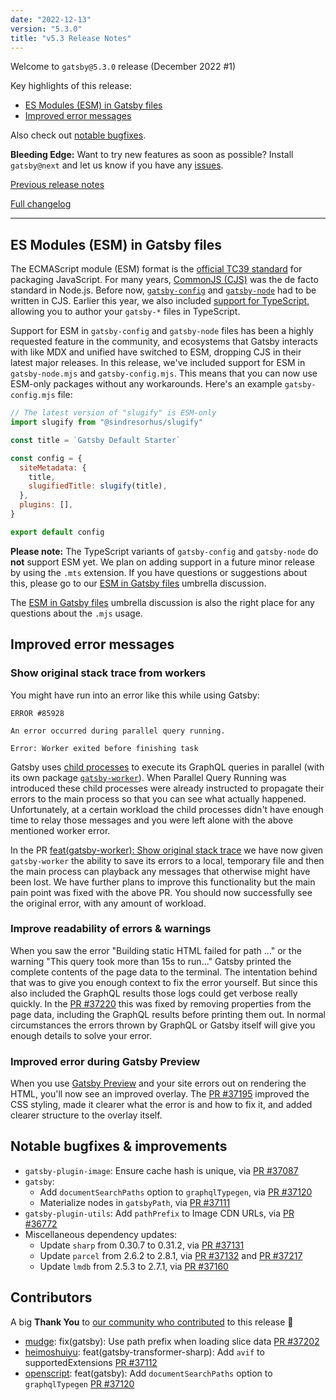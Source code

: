 ```yaml
---
date: "2022-12-13"
version: "5.3.0"
title: "v5.3 Release Notes"
---
```


Welcome to `gatsby@5.3.0` release (December 2022 #1)

Key highlights of this release:

- [ES Modules (ESM) in Gatsby files](#es-modules-esm-in-gatsby-files)
- [Improved error messages](#improved-error-messages)

Also check out [notable bugfixes](#notable-bugfixes--improvements).

**Bleeding Edge:** Want to try new features as soon as possible? Install `gatsby@next` and let us know if you have any [issues](https://github.com/gatsbyjs/gatsby/issues).

[Previous release notes](/docs/reference/release-notes/v5.2)

[Full changelog][full-changelog]

---

## ES Modules (ESM) in Gatsby files

The ECMAScript module (ESM) format is the [official TC39 standard](https://tc39.es/ecma262/#sec-modules) for packaging JavaScript. For many years, [CommonJS (CJS)](https://nodejs.org/api/modules.html#modules-commonjs-modules) was the de facto standard in Node.js. Before now, [`gatsby-config`](/docs/reference/config-files/gatsby-config/) and [`gatsby-node`](/docs/reference/config-files/gatsby-node/) had to be written in CJS. Earlier this year, we also included [support for TypeScript](/docs/how-to/custom-configuration/typescript/), allowing you to author your `gatsby-*` files in TypeScript.

Support for ESM in `gatsby-config` and `gatsby-node` files has been a highly requested feature in the community, and ecosystems that Gatsby interacts with like MDX and unified have switched to ESM, dropping CJS in their latest major releases. In this release, we've included support for ESM in `gatsby-node.mjs` and `gatsby-config.mjs`. This means that you can now use ESM-only packages without any workarounds. Here's an example `gatsby-config.mjs` file:

```js:title=gatsby-config.mjs
// The latest version of "slugify" is ESM-only
import slugify from "@sindresorhus/slugify"

const title = `Gatsby Default Starter`

const config = {
  siteMetadata: {
    title,
    slugifiedTitle: slugify(title),
  },
  plugins: [],
}

export default config
```

**Please note:** The TypeScript variants of `gatsby-config` and `gatsby-node` do **not** support ESM yet. We plan on adding support in a future minor release by using the `.mts` extension. If you have questions or suggestions about this, please go to our [ESM in Gatsby files](https://github.com/gatsbyjs/gatsby/discussions/37069) umbrella discussion.

The [ESM in Gatsby files](https://github.com/gatsbyjs/gatsby/discussions/37069) umbrella discussion is also the right place for any questions about the `.mjs` usage.

## Improved error messages

### Show original stack trace from workers

You might have run into an error like this while using Gatsby:

```shell
ERROR #85928

An error occurred during parallel query running.

Error: Worker exited before finishing task
```

Gatsby uses [child processes](https://nodejs.org/docs/latest-v18.x/api/child_process.html) to execute its GraphQL queries in parallel (with its own package [`gatsby-worker`](https://github.com/gatsbyjs/gatsby/tree/master/packages/gatsby-worker)). When Parallel Query Running was introduced these child processes were already instructed to propagate their errors to the main process so that you can see what actually happened. Unfortunately, at a certain workload the child processes didn't have enough time to relay those messages and you were left alone with the above mentioned worker error.

In the PR [feat(gatsby-worker): Show original stack trace](https://github.com/gatsbyjs/gatsby/pull/37206) we have now given `gatsby-worker` the ability to save its errors to a local, temporary file and then the main process can playback any messages that otherwise might have been lost. We have further plans to improve this functionality but the main pain point was fixed with the above PR. You should now successfully see the original error, with any amount of workload.

### Improve readability of errors & warnings

When you saw the error "Building static HTML failed for path ..." or the warning "This query took more than 15s to run..." Gatsby printed the complete contents of the page data to the terminal. The intentation behind that was to give you enough context to fix the error yourself. But since this also included the GraphQL results those logs could get verbose really quickly. In the [PR #37220](https://github.com/gatsbyjs/gatsby/pull/37220) this was fixed by removing properties from the page data, including the GraphQL results before printing them out. In normal circumstances the errors thrown by GraphQL or Gatsby itself will give you enough details to solve your error.

### Improved error during Gatsby Preview

When you use [Gatsby Preview](/products/cloud/previews/) and your site errors out on rendering the HTML, you'll now see an improved overlay. The [PR #37195](https://github.com/gatsbyjs/gatsby/pull/37195) improved the CSS styling, made it clearer what the error is and how to fix it, and added clearer structure to the overlay itself.

## Notable bugfixes & improvements

- `gatsby-plugin-image`: Ensure cache hash is unique, via [PR #37087](https://github.com/gatsbyjs/gatsby/pull/37087)
- `gatsby`:
  - Add `documentSearchPaths` option to `graphqlTypegen`, via [PR #37120](https://github.com/gatsbyjs/gatsby/pull/37120)
  - Materialize nodes in `gatsbyPath`, via [PR #37111](https://github.com/gatsbyjs/gatsby/pull/37111)
- `gatsby-plugin-utils`: Add `pathPrefix` to Image CDN URLs, via [PR #36772](https://github.com/gatsbyjs/gatsby/pull/36772)
- Miscellaneous dependency updates:
  - Update `sharp` from 0.30.7 to 0.31.2, via [PR #37131](https://github.com/gatsbyjs/gatsby/pull/37131)
  - Update `parcel` from 2.6.2 to 2.8.1, via [PR #37132](https://github.com/gatsbyjs/gatsby/pull/37132) and [PR #37217](https://github.com/gatsbyjs/gatsby/pull/37217)
  - Update `lmdb` from 2.5.3 to 2.7.1, via [PR #37160](https://github.com/gatsbyjs/gatsby/pull/37160)

## Contributors

A big **Thank You** to [our community who contributed][full-changelog] to this release 💜

- [mudge](https://github.com/mudge): fix(gatsby): Use path prefix when loading slice data [PR #37202](https://github.com/gatsbyjs/gatsby/pull/37202)
- [heimoshuiyu](https://github.com/heimoshuiyu): feat(gatsby-transformer-sharp): Add `avif` to supportedExtensions [PR #37112](https://github.com/gatsbyjs/gatsby/pull/37112)
- [openscript](https://github.com/openscript): feat(gatsby): Add `documentSearchPaths` option to `graphqlTypegen` [PR #37120](https://github.com/gatsbyjs/gatsby/pull/37120)

[full-changelog]: https://github.com/gatsbyjs/gatsby/compare/gatsby@5.3.0-next.0...gatsby@5.3.0
